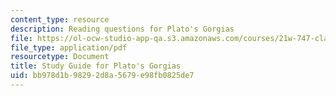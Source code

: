 ```yaml
---
content_type: resource
description: Reading questions for Plato's Gorgias
file: https://ol-ocw-studio-app-qa.s3.amazonaws.com/courses/21w-747-classical-rhetoric-and-modern-political-discourse-fall-2009/bb978d1b98292d8a5679e98fb0825de7_MIT21W_747_01F09_study02.pdf
file_type: application/pdf
resourcetype: Document
title: Study Guide for Plato's Gorgias
uid: bb978d1b-9829-2d8a-5679-e98fb0825de7
---
```

